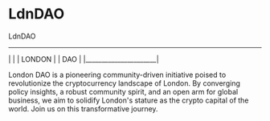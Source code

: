 # LdnDAO
LdnDAO
 ______________________
|                      |
|      LONDON          |
|        DAO           |
|______________________|

London DAO is a pioneering community-driven initiative poised to revolutionize the cryptocurrency landscape of London. By converging policy insights, a robust community spirit, and an open arm for global business, we aim to solidify London's stature as the crypto capital of the world. Join us on this transformative journey.
